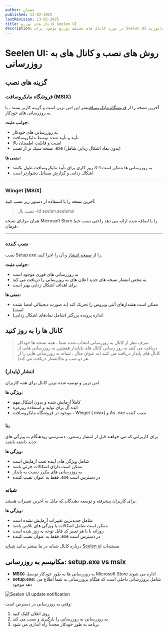 ```yaml
---
author: چشمان
published: 13-02-2025
lastRevision: 13-02-2025
title: کانال های توزیع Seelen UI
description: در مورد کانال های مختلف توزیع موجود برای Seelen UI بیاموزید
---
```


# Seelen UI: روش های نصب و کانال های به روزرسانی

## گزینه های نصب

### فروشگاه مایکروسافت (MSIX)

آخرین نسخه را از [فروشگاه مایکروسافت](https://www.microsoft.com/store)بشر این
امن ترین است و گزینه کاربر پسند ، با به روزرسانی های خودکار.

**جوانب مثبت:**

- به روزرسانی های خودکار
- تأیید و تأیید شده توسط مایکروسافت
- امنیت و قابلیت اطمینان بالا
- نسخه سبک تر از نصب .exe (بدون نماد اشکال زدایی شامل)

**منفی ها:**

- به روزرسانی ها ممکن است 1-3 روز کاری برای تأیید مایکروسافت طول بکشد
- اشکال زدایی و گزارش مسائل دشوارتر است

---

### Winget (MSIX)

آخرین نسخه را با استفاده از دستور زیر نصب کنید:

> نصب بال -id seelen.seelenui

همان مزایای نسخه Microsoft Store را با اضافه شده ارائه می دهد راحتی نصب خط
فرمان.

---

### نصب کننده

نصب Setup.exe را از
[صفحه انتشار](https://github.com/eythaann/Seelen-UI/releases) و آن را اجرا کنید.

**جوانب مثبت:**

- به روزرسانی های فوری موجود است
- به محض انتشار نسخه های جدید اعلان های به روزرسانی را دریافت می کند
- برای اهداف اشکال زدایی بهتر است

**منفی ها:**

- ممکن است هشدارهای آنتی ویروس را تحریک کند (به صورت دیجیتالی امضا نشده است)
- اندازه پرونده بزرگتر (شامل نمادهای اشکال زدایی)

## کانال ها را به روز کنید

> صرف نظر از کانال به روزرسانی انتخاب شده شما ، همه نسخه ها خودکار دریافت می
> کنند به روز رسانی کانال های ناپایدار همچنین به روزرسانی هایی از کانال های
> پایدار دریافت می کنند (به عنوان مثال ، شبانه به روزرسانی هایی را از هر دو شب و
> بتا/انتشار دریافت می کند).

### انتشار (پایدار)

امن ترین و توصیه شده ترین کانال برای همه کاربران.

**ویژگی ها:**

- کاملاً آزمایش شده و بدون اشکال مهم
- ایده آل برای تولید و استفاده روزمره
- موجود در فروشگاه مایکروسافت ، Winget (.msix) و As .exe نصب کننده

### بتا

برای کاربرانی که می خواهند قبل از انتشار رسمی ، دسترسی زودهنگام به ویژگی های
جدید داشته باشند.

**ویژگی ها:**

- شامل ویژگی های آینده تحت آزمایش است
- ممکن است دارای اشکالات جزئی باشد
- به روزرسانی های مکرر نسبت به پایدار
- فقط به عنوان نصب کننده .exe در دسترس است

### شبانه

برای کاربران پیشرفته و توسعه دهندگان که مایل به آخرین تغییرات هستند.

**ویژگی ها:**

- شامل جدیدترین تغییرات آزمایش نشده است
- ممکن است شامل اشکالات یا ویژگی های ناقص باشد
- روزانه یا با هر تغییر کد قابل توجه به روز شده است
- فقط به عنوان نصب کننده .exe در دسترس است

درباره کانال شبانه در ما بیشتر بدانید
[شبانه Seelen ui](https://seelen.io/blog/nightly) مستندات

## مکانیسم به روزرسانی: setup.exe vs msix

- **MSIX:** به روزرسانی ها به طور خودکار توسط Microsoft Store اداره می شوند
- **setup.exe:** شامل بروزرسانی داخلی است که هنگام بروزرسانی به شما اطلاع می دهد
  موجود

![Seelen UI update notification](https://github.com/Seelen-Inc/slu-blog/blob/master/blog/seelen-ui-distribution-channels/image.png?raw=true)

وقتی به روزرسانی در دسترس است:

1. روی اعلان کلیک کنید
2. به روزرسانی به روزرسانی را بارگیری و نصب می کند
3. برنامه به طور خودکار مجدداً راه اندازی می شود
